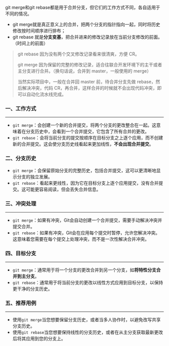 git merge和git rebase都是用于合并分支，但它们的工作方式不同，各自适用于不同的情况。

- git merge就是真正意义上的合并，把两个分支的指针指向一起，同时将历史修改按时间顺序进行排布；
- git rebase 就是**分支变基**，把合并进来的修改记录放在当前分支修改的前面。（时间上的前面）

> git rebase 因为没有两个交叉修改记录看来很清爽，方便 CR。
>
> git merge 因为保留的完整的修改记录，适合往联合开发环境下的主干或者主分支进行合并。（换句话说，合并到 master，一般使用的 merge）
>
> 当然实际项目中，一般在合并回 master 前，待合并分支先做 rebase，然后解决冲突，代码 CR，再合并，这样合并的时候就不会出现代码冲突，即可以自动化流水线完成。



### 一、工作方式

---

- `git merge`：会创建一个新的合并提交，将两个分支的更改整合在一起。这意味着在分支历史中，会看到一个合并提交，它包含了所有合并的更改。
- `git rebase`：会将当前分支的提交按顺序在目标分支之上逐个应用，而不创建新的合并提交。这会使分支历史线看起来更加线性，**不会出现合并提交**。



### 二、分支历史

- `git merge`：会保留原始分支的完整历史，包括合并提交，这可以更清晰地显示分支的独立发展。
- `git rebase`：看起来更线性，因为它在目标分支上逐个应用提交，没有合并提交。这可能更容易阅读，但会丢失合并信息。



### 三、冲突处理

---

- `git merge`：如果有冲突，Git会自动创建一个合并提交，需要手动解决冲突并提交合并。
- `git rebase`：如果有冲突，Git会在应用每个提交时暂停，允许您解决冲突。这意味着您需要在每个提交上处理冲突，而不是一次性解决合并冲突。



### 四、目标分支

---

- `git merge`：通常用于将一个分支的更改合并到另一个分支，如**将特性分支合并到主分支**。
- `git rebase`：通常用于将当前分支的更改以线性方式应用到目标分支，以保持更干净的分支历史。



### 五、推荐用例

---

- 使用`git merge`当您想要保留分支历史，或者当多人协作时，以避免改写共享分支历史。
- 使用`git rebase`当您想要保持线性的分支历史，或者在从主分支获取最新更改后将其应用到您的分支上。

































































